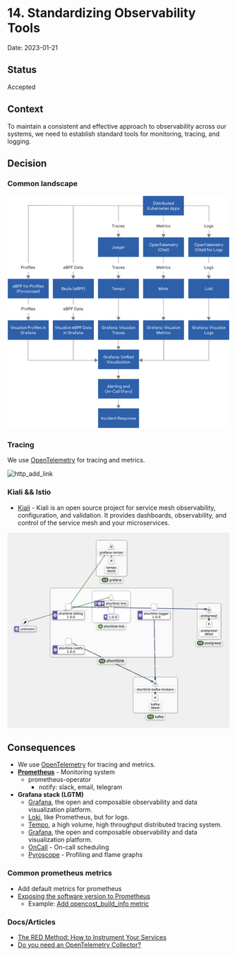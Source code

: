 # 14. Standardizing Observability Tools

Date: 2023-01-21

## Status

Accepted

## Context

To maintain a consistent and effective approach to observability across our systems, 
we need to establish standard tools for monitoring, tracing, and logging.

## Decision

### Common landscape

![distributed-kubernetes-app-workflow.png](images/ADR-0014/distributed-kubernetes-app-workflow.png)

### Tracing

We use [OpenTelemetry](https://opentelemetry.io/) for tracing and metrics.

![http_add_link](./images/ADR-0014/opentracing_add_link.png)

### Kiali && Istio

+ [Kiali](https://kiali.io/) - Kiali is an open source project for service mesh observability, 
  configuration, and validation. It provides dashboards, observability, and control of the service mesh and your microservices.

![kiali](./images/ADR-0014/kiali.png)

## Consequences

+ We use [OpenTelemetry](https://opentelemetry.io/) for tracing and metrics.
+ **[Prometheus](https://prometheus.io/)** - Monitoring system
  + prometheus-operator
    + notify: slack, email, telegram
+ **Grafana stack (LGTM)**
  * [Grafana](https://github.com/grafana/grafana), the open and composable observability and data visualization platform.
  * [Loki](https://github.com/grafana/loki), like Prometheus, but for logs.
  * [Tempo](https://grafana.com/docs/tempo/latest/), a high volume, high throughput distributed tracing system.
  * [Grafana](https://github.com/grafana/grafana), the open and composable observability and data visualization platform.
  + [OnCall](https://grafana.com/oss/oncall/) - On-call scheduling
  + [Pyroscope](https://grafana.com/oss/pyroscope/) - Profiling and flame graphs

### Common prometheus metrics

+ Add default metrics for prometheus
+ [Exposing the software version to Prometheus](https://www.robustperception.io/exposing-the-software-version-to-prometheus)
  + Example: [Add opencost_build_info metric](https://github.com/opencost/opencost/pull/1577/files) 

### Docs/Articles

+ [The RED Method: How to Instrument Your Services](https://grafana.com/blog/2018/08/02/the-red-method-how-to-instrument-your-services/)
+ [Do you need an OpenTelemetry Collector?](https://grafana.com/blog/2023/11/21/do-you-need-an-opentelemetry-collector/)

